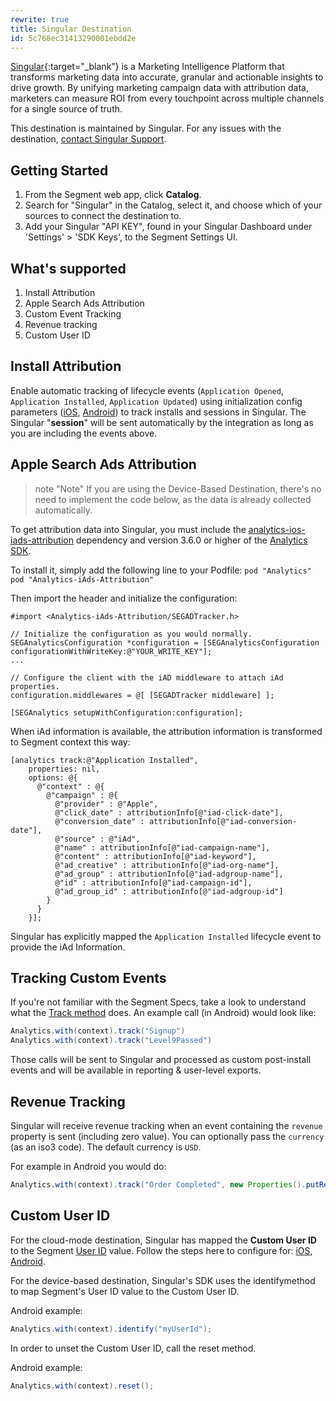 ```yaml
---
rewrite: true
title: Singular Destination
id: 5c768ec31413290001ebdd2e
---
```

[Singular](https://www.singular.net/?utm_source=segmentio&utm_medium=docs&utm_campaign=partners){:target="_blank”} is a Marketing Intelligence Platform that transforms marketing data into accurate, granular and actionable insights to drive growth. By unifying marketing campaign data with attribution data, marketers can measure ROI from every touchpoint across multiple channels for a single source of truth.

This destination is maintained by Singular. For any issues with the destination, [contact Singular Support](mailto:support@singular.net).

## Getting Started



1. From the Segment web app, click **Catalog**.
2. Search for "Singular" in the Catalog, select it, and choose which of your sources to connect the destination to.
3. Add your Singular "API KEY", found in your Singular Dashboard under 'Settings' > 'SDK Keys', to the Segment Settings UI.

## What's supported

1. Install Attribution
2. Apple Search Ads Attribution
3. Custom Event Tracking
4. Revenue tracking
5. Custom User ID

## Install Attribution

Enable automatic tracking of lifecycle events (`Application Opened`, `Application Installed`, `Application Updated`) using initialization config parameters ([iOS](/docs/connections/sources/catalog/libraries/mobile/ios/#application-lifecycle-tracking), [Android](/docs/connections/sources/catalog/libraries/mobile/android/#step-2-initialize-the-client)) to track installs and sessions in Singular. The Singular "**session**" will be sent automatically by the integration as long as you are including the events above.


## Apple Search Ads Attribution

> note "Note"
> If you are using the Device-Based Destination, there's no need to implement the code below, as the data is already collected automatically.

To get attribution data into Singular, you must include the [analytics-ios-iads-attribution](https://github.com/segmentio/analytics-ios-iads-attribution) dependency and version 3.6.0 or higher of the [Analytics SDK](https://github.com/segmentio/analytics-ios).

To install it, simply add the following line to your Podfile:
`pod "Analytics"`
`pod "Analytics-iAds-Attribution"`

Then import the header and initialize the configuration:
```
#import <Analytics-iAds-Attribution/SEGADTracker.h>

// Initialize the configuration as you would normally.
SEGAnalyticsConfiguration *configuration = [SEGAnalyticsConfiguration configurationWithWriteKey:@"YOUR_WRITE_KEY"];
...

// Configure the client with the iAD middleware to attach iAd properties.
configuration.middlewares = @[ [SEGADTracker middleware] ];

[SEGAnalytics setupWithConfiguration:configuration];

```
When iAd information is available, the attribution information is transformed to Segment context this way:
```
[analytics track:@"Application Installed",
    properties: nil,
    options: @{
      @"context" : @{
        @"campaign" : @{
          @"provider" : @"Apple",
          @"click_date" : attributionInfo[@"iad-click-date"],
          @"conversion_date" : attributionInfo[@"iad-conversion-date"],
          @"source" : @"iAd",
          @"name" : attributionInfo[@"iad-campaign-name"],
          @"content" : attributionInfo[@"iad-keyword"],
          @"ad_creative" : attributionInfo[@"iad-org-name"],
          @"ad_group" : attributionInfo[@"iad-adgroup-name"],
          @"id" : attributionInfo[@"iad-campaign-id"],
          @"ad_group_id" : attributionInfo[@"iad-adgroup-id"]
        }
      }
    }];

```
Singular has explicitly mapped the `Application Installed` lifecycle event to provide the iAd Information.


## Tracking Custom Events

If you're not familiar with the Segment Specs, take a look to understand what the [Track method](/docs/connections/spec/track/) does. An example call (in Android) would look like:

```java
Analytics.with(context).track("Signup")
Analytics.with(context).track("Level9Passed")
```

Those calls will be sent to Singular and processed as custom post-install events and will be available in reporting & user-level exports.

## Revenue Tracking

Singular will receive revenue tracking when an event containing the `revenue` property is sent (including zero value). You can optionally pass the `currency` (as an iso3 code). The default currency is `USD`.


For example in Android you would do:

```java
Analytics.with(context).track("Order Completed", new Properties().putRevenue(1.99));
```

## Custom User ID
For the cloud-mode destination, Singular has mapped the **Custom User ID** to the Segment [User ID](/docs/connections/spec/identify/#user-id) value. Follow the steps here to configure for: [iOS](/docs/connections/sources/catalog/libraries/mobile/ios/#identify), [Android](/docs/connections/sources/catalog/libraries/mobile/android/#identify).

For the device-based destination, Singular's SDK uses the ​identify​ method to map Segment's ​User ID​ value to the Custom User ID.

Android example:

```java
Analytics.with(context).identify("myUserId");
```

In order to unset the Custom User ID, call the ​reset​ method.

Android example:

```java
Analytics.with(context).reset();
```


